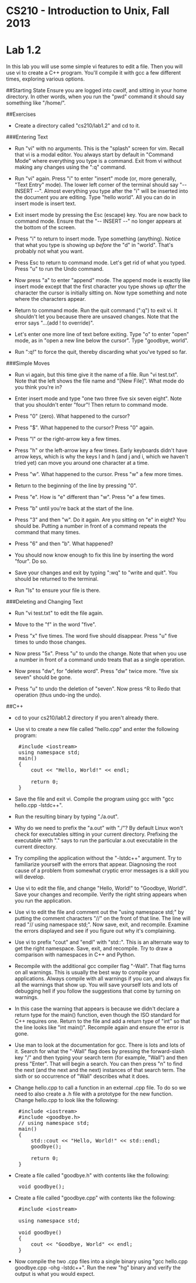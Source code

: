 
# CS210 - Introduction to Unix, Fall 2013
# Lab 1.2

In this lab you will use some simple vi features to edit a file.  Then you will use vi to create a C++ program.  You'll compile it with gcc a few different times, exploring various options.

##Starting State
Ensure you are logged into cwolf, and sitting in your home directory.  In other words, when you run the "pwd" command it should say something like "/home/<name>".

##Exercises
* Create a directory called "cs210/lab1.2" and cd to it.

###Entering Text

* Run "vi" with no arguments.  This is the "splash" screen for vim.  Recall that vi is a modal editor.  You always start by default in "Command Mode" where everything you type is a command.  Exit from vi without making any changes using the ":q" command.

* Run "vi" again.  Press "i" to enter "insert" mode (or, more generally, "Text Entry" mode).  The lower left corner of the terminal should say "-- INSERT --".  Almost everything you type after the "i" will be inserted into the document you are editing.  Type "hello world".  All you can do in insert mode is insert text.

* Exit insert mode by pressing the Esc (escape) key.  You are now back to command mode.  Ensure that the "-- INSERT --" no longer appears at the bottom of the screen.

* Press "i" to return to insert mode.  Type something (anything).  Notice that what you type is showing up _before_ the "d" in "world".  That's probably not what you want.

* Press Esc to return to command mode.  Let's get rid of what you typed.  Press "u" to run the Undo command.

* Now press "a" to enter "append" mode.  The append mode is exactly like insert mode except that the first character you type shows up _after_ the character the cursor is initially sitting on.  Now type something and note where the characters appear.
 
* Return to command mode.  Run the quit command (":q") to exit vi.  It shouldn't let you because there are unsaved changes.  Note that the error says "...(add ! to override)".

* Let's enter one more line of text before exiting.  Type "o" to enter "open" mode, as in "open a new line below the cursor".  Type "goodbye, world".

* Run ":q!" to force the quit, thereby discarding what you've typed so far.

###Simple Moves

* Run vi again, but this time give it the name of a file.  Run "vi test.txt".  Note that the left shows the file name and "[New File]".  What mode do you think you're in?

* Enter insert mode and type "one two three five six seven eight".  Note that you shouldn't enter "four"!  Then return to command mode.

* Press "0" (zero).  What happened to the cursor?

* Press "$".  What happened to the cursor?  Press "0" again.

* Press "l" or the right-arrow key a few times.

* Press "h" or the left-arrow key a few times.  Early keyboards didn't have arrow keys, which is why the keys l and h (and j and i, which we haven't tried yet) can move you around one character at a time.

* Press "w".  What happened to the cursor.  Press "w" a few more times.

* Return to the beginning of the line by pressing "0".

* Press "e".  How is "e" different than "w".  Press "e" a few times.

* Press "b" until you're back at the start of the line.

* Press "3" and then "w".  Do it again.  Are you sitting on "e" in eight?  You should be.  Putting a number in front of a command repeats the command that many times.

* Press "6" and then "b".  What happened?

* You should now know enough to fix this line by inserting the word "four".  Do so.

* Save your changes and exit by typing ":wq" to "write and quit".  You should be returned to the terminal.

* Run "ls" to ensure your file is there.

###Deleting and Changing Text

* Run "vi test.txt" to edit the file again.

* Move to the "f" in the word "five".

* Press "x" five times.  The word five should disappear.  Press "u" five times to undo those changes.

* Now press "5x".  Press "u" to undo the change.  Note that when you use a number in front of a command undo treats that as a single operation.

* Now press "dw", for "delete word".  Press "dw" twice more.  "five six seven" should be gone.

* Press "u" to undo the deletion of "seven".  Now press ^R to Redo that operation (thus undo-ing the undo).


##C++

* cd to your cs210/lab1.2 directory if you aren't already there.

* Use vi to create a new file called "hello.cpp" and enter the following program:

    
<pre>
    #include &lt;iostream&gt;
    using namespace std;
    main()
    {
        cout << "Hello, World!" << endl;
    
        return 0;
    }
</pre>

* Save the file and exit vi.  Compile the program using gcc with "gcc hello.cpp -lstdc++".

* Run the resulting binary by typing "./a.out".

* Why do we need to prefix the "a.out" with "./"?  By default Linux won't check for executables sitting in your current directory.  Prefixing the executable with "." says to run the particular a.out executable in the current directory.

* Try compiling the application without the "-lstdc++" argument.  Try to familiarize yourself with the errors that appear.  Diagnosing the root cause of a problem from somewhat cryptic error messages is a skill you will develop.

* Use vi to edit the file, and change "Hello, World!" to "Goodbye, World!".  Save your changes and recompile.  Verify the right string appears when you run the application.

* Use vi to edit the file and comment out the "using namespace std;" by putting the comment characters "//" on the front of that line.  The line will read "// using namespace std;".  Now save, exit, and recompile.  Examine the errors displayed and see if you figure out why it's complaining.

* Use vi to prefix "cout" and "endl" with "std::".  This is an alternate way to get the right namespace.  Save, exit, and recompile.  Try to draw a comparison with namespaces in C++ and Python.

* Recompile with the additional gcc compiler flag "-Wall".  That flag turns on all warnings.  This is usually the best way to compile your applications.  Always compile with all warnings if you can, and always fix all the warnings that show up.  You will save yourself lots and lots of debugging hell if you follow the suggestions that come by turning on warnings.

* In this case the warning that appears is because we didn't declare a return type for the main() function, even though the ISO standard for C++ requires one.  Return to the file and add a return type of "int" so that the line looks like "int main()".  Recompile again and ensure the error is gone.

* Use man to look at the documentation for gcc.  There is lots and lots of it.  Search for what the "-Wall" flag does by pressing the forward-slash key "/" and then typing your search term (for example, "Wall") and then press "Enter".  That will begin a search.  You can then press "n" to find the next (and the next and the next) instances of that search term.  The sixth or so occurrence of "Wall" describes what it does.

* Change hello.cpp to call a function in an external .cpp file.  To do so we need to also create a .h file with a prototype for the new function.  Change hello.cpp to look like the following:

<pre>
    #include &lt;iostream&gt;
    #include &lt;goodbye.h&gt;
    // using namespace std;
    main()
    {
        std::cout << "Hello, World!" << std::endl;
        goodbye();
    
        return 0;
    }
</pre>

* Create a file called "goodbye.h" with contents like the following:

<pre>
    void goodbye();
</pre>

* Create a file called "goodbye.cpp" with contents like the following:

<pre>
    #include &lt;iostream&gt;

    using namespace std;

    void goodbye()
    {
        cout << "Goodbye, World" << endl;
    }
</pre>

* Now compile the two .cpp files into a single binary using "gcc hello.cpp goodbye.cpp -ohg -lstdc++".  Run the new "hg" binary and verify the output is what you would expect.
 


